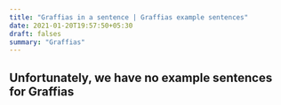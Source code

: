 ```yaml
---
title: "Graffias in a sentence | Graffias example sentences"
date: 2021-01-20T19:57:50+05:30
draft: falses
summary: "Graffias"
---
```

## Unfortunately, we have no example sentences for Graffias                 
